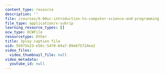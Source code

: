 ```yaml
---
content_type: resource
description: ''
file: /courses/6-00sc-introduction-to-computer-science-and-programming-spring-2011/5b975e23e56c547084a709e6f5724ea2_ddtobc-AOK4.vtt
file_type: application/x-subrip
learning_resource_types: []
ocw_type: OCWFile
resourcetype: Other
title: 3play caption file
uid: 5b975e23-e56c-5470-84a7-09e6f5724ea2
video_files:
  video_thumbnail_file: null
video_metadata:
  youtube_id: null
---
```

